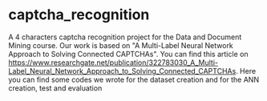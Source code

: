 # captcha_recognition
A 4 characters captcha recognition project for the Data and Document Mining course. Our work is based on "A Multi-Label Neural Network Approach to Solving Connected CAPTCHAs". You can find this article on https://www.researchgate.net/publication/322783030_A_Multi-Label_Neural_Network_Approach_to_Solving_Connected_CAPTCHAs.
Here you can find some codes we wrote for the dataset creation and for the ANN creation, test and evaluation
